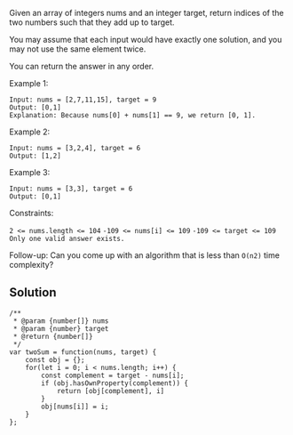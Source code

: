 Given an array of integers nums and an integer target, return indices of the two numbers such that they add up to target.

You may assume that each input would have exactly one solution, and you may not use the same element twice.

You can return the answer in any order.

Example 1:

```
Input: nums = [2,7,11,15], target = 9
Output: [0,1]
Explanation: Because nums[0] + nums[1] == 9, we return [0, 1].
```

Example 2:

```
Input: nums = [3,2,4], target = 6
Output: [1,2]
```

Example 3:

```
Input: nums = [3,3], target = 6
Output: [0,1]
```

Constraints:

`2 <= nums.length <= 104`
`-109 <= nums[i] <= 109`
`-109 <= target <= 109`
`Only one valid answer exists.`

Follow-up: Can you come up with an algorithm that is less than `O(n2)` time complexity?

## Solution

```
/**
 * @param {number[]} nums
 * @param {number} target
 * @return {number[]}
 */
var twoSum = function(nums, target) {
    const obj = {};
    for(let i = 0; i < nums.length; i++) {
        const complement = target - nums[i];
        if (obj.hasOwnProperty(complement)) {
            return [obj[complement], i]
        }
        obj[nums[i]] = i;
    }
};
```
